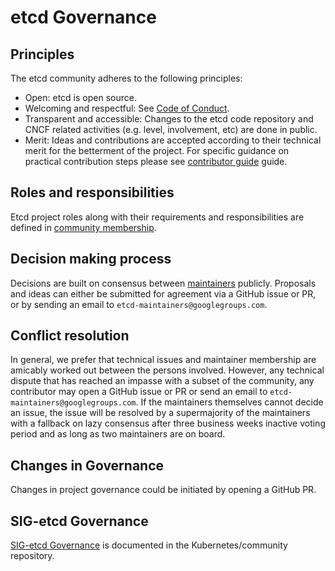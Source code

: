 # etcd Governance

## Principles

The etcd community adheres to the following principles:

- Open: etcd is open source.
- Welcoming and respectful: See [Code of Conduct].
- Transparent and accessible: Changes to the etcd code repository and CNCF related
activities (e.g. level, involvement, etc) are done in public.
- Merit: Ideas and contributions are accepted according to their technical merit for
the betterment of the project. For specific guidance on practical contribution steps
please see [contributor guide] guide.

## Roles and responsibilities
Etcd project roles along with their requirements and responsibilities are defined
in [community membership].

## Decision making process

Decisions are built on consensus between [maintainers] publicly. Proposals and ideas
can either be submitted for agreement via a GitHub issue or PR, or by sending an email
to `etcd-maintainers@googlegroups.com`.

## Conflict resolution

In general, we prefer that technical issues and maintainer membership are amicably
worked out between the persons involved. However, any technical dispute that has
reached an impasse with a subset of the community, any contributor may open a GitHub
issue or PR or send an email to `etcd-maintainers@googlegroups.com`. If the
maintainers themselves cannot decide an issue, the issue will be resolved by a
supermajority of the maintainers with a fallback on lazy consensus after three business
weeks inactive voting period and as long as two maintainers are on board.

## Changes in Governance

Changes in project governance could be initiated by opening a GitHub PR.

## SIG-etcd Governance

[SIG-etcd Governance] is documented in the Kubernetes/community repository.

[community membership]: /Documentation/contributor-guide/community-membership.md
[Code of Conduct]: /code-of-conduct.md
[contributor guide]: /CONTRIBUTING.md
[maintainers]: /OWNERS
[SIG-etcd Governance]: https://github.com/kubernetes/community/blob/master/sig-etcd/charter.md#deviations-from-sig-governance
